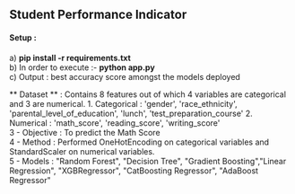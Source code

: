 ## Student Performance Indicator
#### Setup : <br> 
a) **pip install -r requirements.txt** <br>
b) In order to execute :- **python app.py** <br>
c) Output : best accuracy score amongst the models deployed

** Dataset ** : Contains 8 features out of which 4 variables are categorical and 3 are numerical. 1. Categorical : 'gender', 'race_ethnicity', 'parental_level_of_education', 'lunch', 'test_preparation_course'
2. Numerical : 'math_score', 'reading_score', 'writing_score' <br>
3 - Objective : To predict the Math Score <br>
4 - Method : Performed OneHotEncoding on categorical variables and StandardScaler on numerical variables. <br>
5 - Models : "Random Forest", "Decision Tree", "Gradient Boosting","Linear Regression", "XGBRegressor", "CatBoosting Regressor", "AdaBoost Regressor"
